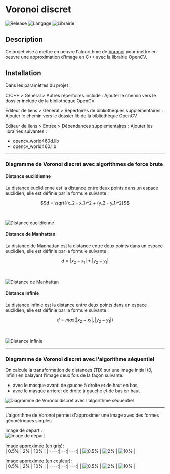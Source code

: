 # Voronoi discret

![Release](https://img.shields.io/badge/Release-v1.0.0-blueviolet)
![Langage](https://img.shields.io/badge/Language-CPP-blue)
![Librairie](https://img.shields.io/badge/Librairie-OpenCV-green)

## Description

Ce projet vise à mettre en oeuvre l'algorithme de [Voronoi](https://fr.wikipedia.org/wiki/Diagramme_de_Voronoi) pour mettre en oeuvre une approximation d'image en C++ avec la librairie OpenCV.

## Installation

Dans les paramètres du projet :

C/C++ > Général > Autres répertoires include : Ajouter le chemin vers le dossier include de la bibliothèque OpenCV

Éditeur de liens > Général > Répertoires de bibliothèques supplémentaires : Ajouter le chemin vers le dossier lib de la bibliothèque OpenCV

Éditeur de liens > Entrée > Dépendances supplémentaires : Ajouter les librairies suivantes :
- opencv_world460d.lib
- opencv_world460.lib

---

### Diagramme de Voronoi discret avec algorithmes de force brute 

#### Distance euclidienne

La distance euclidienne est la distance entre deux points dans un espace euclidien, elle est définie par la formule suivante :

```math
d = \sqrt{(x_2 - x_1)^2 + (y_2 - y_1)^2}
```
<br />

![Distance euclidienne](Voronoi/output/Voronoi%20Discret%20Euclidienne.jpg)

#### Distance de Manhattan

La distance de Manhattan est la distance entre deux points dans un espace euclidien, elle est définie par la formule suivante :

```math
d = |x_2 - x_1| + |y_2 - y_1|
```
<br />

![Distance de Manhattan](Voronoi/output/Voronoi%20Discret%20distance.jpg)

#### Distance infinie

La distance infinie est la distance entre deux points dans un espace euclidien, elle est définie par la formule suivante :

```math
d = max(|x_2 - x_1|, |y_2 - y_1|)
```
<br />

![Distance infinie](Voronoi/output/Voronoi%20Discret%20distanceInf.jpg)

---

### Diagramme de Voronoi discret avec l'algorithme séquentiel

On calcule la transformation de distances (TD) sur une image initial (0, infini) en balayant l’image deux fois de la façon suivante:
 - avec le masque avant: de gauche à droite et de haut en bas,
 - avec le masque arrière: de droite à gauche et de bas en haut

![Diagramme de Voronoi discret avec l'algorithme séquentiel](Voronoi/output/Voronoi%20Discret%20Sequentiel.jpg)

---

L'algorithme de Voronoi permet d'approximer une image avec des formes géométriques simples.

Image de départ : <br />
![Image de départ](Voronoi/img.jpg)

Image approximée (en gris): <br />
| 0.5% | 2% | 10% |
|:----:|:--:|:---:|
| ![0.5%](Voronoi/output/0.5%/Approximation%20Gris.jpg) | ![2%](Voronoi/output/2%/Approximation%20Gris.jpg) | ![10%](Voronoi/output/10%/Approximation%20Gris.jpg) |

Image approximée (en couleur): <br />
| 0.5% | 2% | 10% |
|:----:|:--:|:---:|
| ![0.5%](Voronoi/output/0.5%/Approximation%20RBG.jpg) | ![2%](Voronoi/output/2%/Approximation%20RBG.jpg) | ![10%](Voronoi/output/10%/Approximation%20RBG.jpg) |